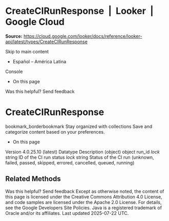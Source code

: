 # CreateCIRunResponse  |  Looker  |  Google Cloud

**Source:** https://cloud.google.com/looker/docs/reference/looker-api/latest/types/CreateCIRunResponse

Skip to main content 


  * Español – América Latina

Console 
  * On this page




Was this helpful?
Send feedback 
#  CreateCIRunResponse
bookmark_borderbookmark Stay organized with collections  Save and categorize content based on your preferences.
  * On this page


Version 4.0.25.10 (latest) 
Datatype
Description
(object)
object 
run_id
_lock_
string 
ID of the CI run
status
_lock_
string 
Status of the CI run (unknown, failed, passed, skipped, errored, cancelled, queued, running)
## Related Methods


Was this helpful?
Send feedback 
Except as otherwise noted, the content of this page is licensed under the Creative Commons Attribution 4.0 License, and code samples are licensed under the Apache 2.0 License. For details, see the Google Developers Site Policies. Java is a registered trademark of Oracle and/or its affiliates.
Last updated 2025-07-22 UTC.


